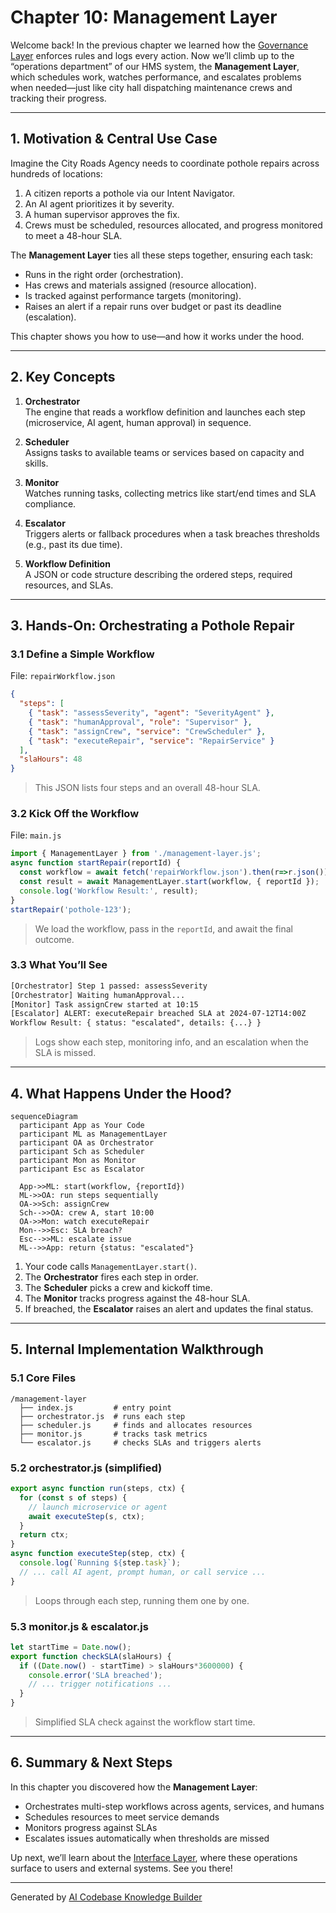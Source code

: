 # Chapter 10: Management Layer

Welcome back! In the previous chapter we learned how the [Governance Layer](09_governance_layer_.md) enforces rules and logs every action. Now we’ll climb up to the “operations department” of our HMS system, the **Management Layer**, which schedules work, watches performance, and escalates problems when needed—just like city hall dispatching maintenance crews and tracking their progress.

---

## 1. Motivation & Central Use Case

Imagine the City Roads Agency needs to coordinate pothole repairs across hundreds of locations:

1. A citizen reports a pothole via our Intent Navigator.
2. An AI agent prioritizes it by severity.
3. A human supervisor approves the fix.
4. Crews must be scheduled, resources allocated, and progress monitored to meet a 48-hour SLA.

The **Management Layer** ties all these steps together, ensuring each task:
- Runs in the right order (orchestration).
- Has crews and materials assigned (resource allocation).
- Is tracked against performance targets (monitoring).
- Raises an alert if a repair runs over budget or past its deadline (escalation).

This chapter shows you how to use—and how it works under the hood.

---

## 2. Key Concepts

1. **Orchestrator**  
   The engine that reads a workflow definition and launches each step (microservice, AI agent, human approval) in sequence.

2. **Scheduler**  
   Assigns tasks to available teams or services based on capacity and skills.

3. **Monitor**  
   Watches running tasks, collecting metrics like start/end times and SLA compliance.

4. **Escalator**  
   Triggers alerts or fallback procedures when a task breaches thresholds (e.g., past its due time).

5. **Workflow Definition**  
   A JSON or code structure describing the ordered steps, required resources, and SLAs.

---

## 3. Hands-On: Orchestrating a Pothole Repair

### 3.1 Define a Simple Workflow

File: `repairWorkflow.json`
```json
{
  "steps": [
    { "task": "assessSeverity", "agent": "SeverityAgent" },
    { "task": "humanApproval", "role": "Supervisor" },
    { "task": "assignCrew", "service": "CrewScheduler" },
    { "task": "executeRepair", "service": "RepairService" }
  ],
  "slaHours": 48
}
```
> This JSON lists four steps and an overall 48-hour SLA.

### 3.2 Kick Off the Workflow

File: `main.js`
```js
import { ManagementLayer } from './management-layer.js';
async function startRepair(reportId) {
  const workflow = await fetch('repairWorkflow.json').then(r=>r.json());
  const result = await ManagementLayer.start(workflow, { reportId });
  console.log('Workflow Result:', result);
}
startRepair('pothole-123');
```
> We load the workflow, pass in the `reportId`, and await the final outcome.

### 3.3 What You’ll See

```txt
[Orchestrator] Step 1 passed: assessSeverity
[Orchestrator] Waiting humanApproval...
[Monitor] Task assignCrew started at 10:15
[Escalator] ALERT: executeRepair breached SLA at 2024-07-12T14:00Z
Workflow Result: { status: "escalated", details: {...} }
```
> Logs show each step, monitoring info, and an escalation when the SLA is missed.

---

## 4. What Happens Under the Hood?

```mermaid
sequenceDiagram
  participant App as Your Code
  participant ML as ManagementLayer
  participant OA as Orchestrator
  participant Sch as Scheduler
  participant Mon as Monitor
  participant Esc as Escalator

  App->>ML: start(workflow, {reportId})
  ML->>OA: run steps sequentially
  OA->>Sch: assignCrew
  Sch-->>OA: crew A, start 10:00
  OA->>Mon: watch executeRepair
  Mon-->>Esc: SLA breach?
  Esc-->>ML: escalate issue
  ML-->>App: return {status: "escalated"}
```

1. Your code calls `ManagementLayer.start()`.  
2. The **Orchestrator** fires each step in order.  
3. The **Scheduler** picks a crew and kickoff time.  
4. The **Monitor** tracks progress against the 48-hour SLA.  
5. If breached, the **Escalator** raises an alert and updates the final status.

---

## 5. Internal Implementation Walkthrough

### 5.1 Core Files

```
/management-layer
  ├── index.js         # entry point
  ├── orchestrator.js  # runs each step
  ├── scheduler.js     # finds and allocates resources
  ├── monitor.js       # tracks task metrics
  └── escalator.js     # checks SLAs and triggers alerts
```

### 5.2 orchestrator.js (simplified)
```js
export async function run(steps, ctx) {
  for (const s of steps) {
    // launch microservice or agent
    await executeStep(s, ctx);
  }
  return ctx;
}
async function executeStep(step, ctx) {
  console.log(`Running ${step.task}`);
  // ... call AI agent, prompt human, or call service ...
}
```
> Loops through each step, running them one by one.

### 5.3 monitor.js & escalator.js
```js
let startTime = Date.now();
export function checkSLA(slaHours) {
  if ((Date.now() - startTime) > slaHours*3600000) {
    console.error('SLA breached');
    // ... trigger notifications ...
  }
}
```
> Simplified SLA check against the workflow start time.

---

## 6. Summary & Next Steps

In this chapter you discovered how the **Management Layer**:

- Orchestrates multi-step workflows across agents, services, and humans  
- Schedules resources to meet service demands  
- Monitors progress against SLAs  
- Escalates issues automatically when thresholds are missed  

Up next, we’ll learn about the [Interface Layer](11_interface_layer_.md), where these operations surface to users and external systems. See you there!

---

Generated by [AI Codebase Knowledge Builder](https://github.com/The-Pocket/Tutorial-Codebase-Knowledge)